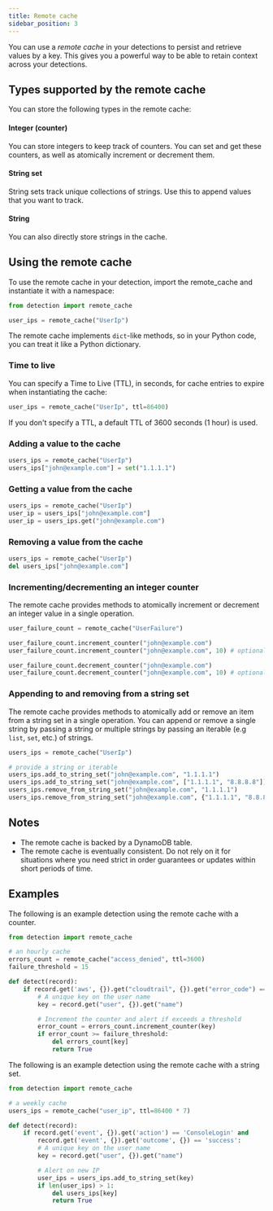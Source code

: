 ```yaml
---
title: Remote cache
sidebar_position: 3
---
```


You can use a _remote cache_ in your detections to persist and retrieve values by a key. This gives you a powerful way to be able to retain context across your detections.

## Types supported by the remote cache

You can store the following types in the remote cache:

#### Integer (counter)

You can store integers to keep track of counters. You can set and get these counters, as well as atomically increment or decrement them.

#### String set

String sets track unique collections of strings. Use this to append values that you want to track.

#### String

You can also directly store strings in the cache.

## Using the remote cache

To use the remote cache in your detection, import the remote_cache and instantiate it with a namespace:

```python
from detection import remote_cache

user_ips = remote_cache("UserIp")
```

The remote cache implements `dict`-like methods, so in your Python code, you can treat it like a Python dictionary.

### Time to live

You can specify a Time to Live (TTL), in seconds, for cache entries to expire when instantiating the cache:

```python
user_ips = remote_cache("UserIp", ttl=86400)
```

If you don't specify a TTL, a default TTL of 3600 seconds (1 hour) is used.

### Adding a value to the cache

```python
users_ips = remote_cache("UserIp")
users_ips["john@example.com"] = set("1.1.1.1")
```

### Getting a value from the cache

```python
users_ips = remote_cache("UserIp")
user_ip = users_ips["john@example.com"]
user_ip = users_ips.get("john@example.com")
```

### Removing a value from the cache

```python
users_ips = remote_cache("UserIp")
del users_ips["john@example.com"]
```

### Incrementing/decrementing an integer counter

The remote cache provides methods to atomically increment or decrement an integer value in a single operation.

```python
user_failure_count = remote_cache("UserFailure")

user_failure_count.increment_counter("john@example.com")
user_failure_count.increment_counter("john@example.com", 10) # optional value to increment by

user_failure_count.decrement_counter("john@example.com")
user_failure_count.decrement_counter("john@example.com", 10) # optional value to decrement by
```

### Appending to and removing from a string set

The remote cache provides methods to atomically add or remove an item from a string set in a single operation. You can append or remove a single string by passing a string or multiple strings by passing an iterable (e.g `list`, `set`, etc.) of strings.

```python
users_ips = remote_cache("UserIp")

# provide a string or iterable
users_ips.add_to_string_set("john@example.com", "1.1.1.1")
users_ips.add_to_string_set("john@example.com", ["1.1.1.1", "8.8.8.8"])
users_ips.remove_from_string_set("john@example.com", "1.1.1.1")
users_ips.remove_from_string_set("john@example.com", {"1.1.1.1", "8.8.8.8"})
```

## Notes

- The remote cache is backed by a DynamoDB table.
- The remote cache is eventually consistent. Do not rely on it for situations where you need strict in order guarantees or updates within short periods of time.

## Examples

The following is an example detection using the remote cache with a counter.

```python
from detection import remote_cache

# an hourly cache
errors_count = remote_cache("access_denied", ttl=3600)
failure_threshold = 15

def detect(record):
    if record.get('aws', {}).get("cloudtrail", {}).get("error_code") == 'AccessDenied':
        # A unique key on the user name
        key = record.get("user", {}).get("name")

        # Increment the counter and alert if exceeds a threshold
        error_count = errors_count.increment_counter(key)
        if error_count >= failure_threshold:
            del errors_count[key]
            return True
```

The following is an example detection using the remote cache with a string set.

```python
from detection import remote_cache

# a weekly cache
users_ips = remote_cache("user_ip", ttl=86400 * 7)

def detect(record):
    if record.get('event', {}).get('action') == 'ConsoleLogin' and
        record.get('event', {}).get('outcome', {}) == 'success':
        # A unique key on the user name
        key = record.get("user", {}).get("name")

        # Alert on new IP
        user_ips = users_ips.add_to_string_set(key)
        if len(user_ips) > 1:
            del users_ips[key]
            return True
```
